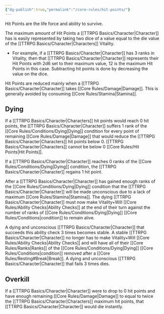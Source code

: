 ```yaml
---
{"dg-publish":true,"permalink":"/core-rules/hit-points/"}
---
```


Hit Points are the life force and ability to survive.

The maximum amount of Hit Points a [[TTRPG Basics/Character\|Character]] has is easily represented by taking two dice of a value equal to the die value of the [[TTRPG Basics/Character\|Characters]] Vitality. 
- For example, if a [[TTRPG Basics/Character\|Character]] has 3 ranks in Vitality, then that [[TTRPG Basics/Character\|Character]] represents their Hit Points with 2d6 set to their maximum value, 12 is the maximum Hit Points in this case. Subtracting hit points is done by decreasing the value on the dice.

Hit Points are reduced mainly when a [[TTRPG Basics/Character\|Character]] takes [[Core Rules/Damage\|Damage]]. This is generally avoided by consuming [[Core Rules/Stamina\|Stamina]].

## Dying
If a [[TTRPG Basics/Character\|Characters]] hit points would reach 0 hit points, the [[TTRPG Basics/Character\|Character]] suffers 1 rank of the [[Core Rules/Conditions/Dying\|Dying]] condition for every point of remaining [[Core Rules/Damage\|Damage]] that would reduce the [[TTRPG Basics/Character\|Characters]] hit points below 0. [[TTRPG Basics/Character\|Characters]] cannot be below 0 [[Core Rules/Hit Points\|Hit Points]].

If a [[TTRPG Basics/Character\|Character]] reaches 0 ranks of the [[Core Rules/Conditions/Dying\|Dying]] condition, the [[TTRPG Basics/Character\|Character]] regains 1 hit point.

After a [[TTRPG Basics/Character\|Character]] has gained enough ranks of the [[Core Rules/Conditions/Dying\|Dying]] condition that the [[TTRPG Basics/Character\|Character]] will be made unconscious due to a lack of maximum [[Core Rules/Stamina\|Stamina]]. The dying [[TTRPG Basics/Character\|Character]] must now make Vitality+Will [[Core Rules/Ability Checks\|Ability Checks]] at the end of their turn against the number of ranks of [[Core Rules/Conditions/Dying\|Dying]] [[Core Rules/Conditions\|condition]] to remain alive.

A dying and unconscious [[TTRPG Basics/Character\|Character]] that succeeds this ability check 3 times becomes stable. A stable [[TTRPG Basics/Character\|Character]] no longer has to make Vitality+Will [[Core Rules/Ability Checks\|Ability Checks]] and will have all of their [[Core Rules/Ranks\|Ranks]] of the [[Core Rules/Conditions/Dying\|Dying]] [[Core Rules/Conditions\|condition]] removed after a [[Core Rules/Resting#Break\|Break]]. A dying and unconscious [[TTRPG Basics/Character\|Character]] that fails 3 times dies.

## Overkill
If a [[TTRPG Basics/Character\|Character]] were to drop to 0 hit points and have enough remaining [[Core Rules/Damage\|Damage]] to equal to twice the [[TTRPG Basics/Character\|Characters]] maximum hit points, that [[TTRPG Basics/Character\|Character]] would die instantly.
